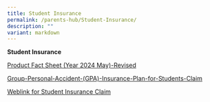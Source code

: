 ```yaml
---
title: Student Insurance
permalink: /parents-hub/Student-Insurance/
description: ""
variant: markdown
---
```

**Student Insurance** 




[Product Fact Sheet (Year 2024 May)-Revised](/files/Parent%20Hub/Product_Fact_Sheet__Year_2024_May__Revised.pdf)

[Group-Personal-Accident-(GPA)-Insurance-Plan-for-Students-Claim](/files/Parents'%20Hub/Student%20insurance/Group-Personal-Accident-GPA-Insurance-Plan-for-Students-Claim.pdf)

[Weblink for Student Insurance Claim](https://studentgpa.incomegroupins.com.sg/#/)